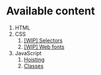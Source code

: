 # Available content

1. HTML
2. CSS
   1. [[WIP] Selectors](./css/selectors.md)
   2. [[WIP] Web fonts](./css/web-fonts.md)
3. JavaScript
   1. [Hoisting](./javascript/hoisting.md)
   2. [Classes](./javascript/classes.md)
